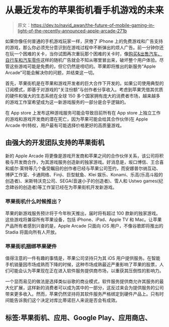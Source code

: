 # 从最近发布的苹果街机看手机游戏的未来

> 原文：<https://dev.to/navid_awan/the-future-of-mobile-gaming-in-light-of-the-recently-announced-apple-arcade-271b>

如果你像任何普通的手机游戏玩家一样，厌倦了 iPhone 上的免费游戏和广告支持的游戏，那么你必须充分意识到在游戏过程中不断弹出的烦人广告。前一分钟你还在玩一个困难的关卡，当你试图再次重玩那个困难的关卡时，像[购买&出售汽车、自行车和汽车零件](https://play.google.com/store/apps/details?id=com.pakwheels)这样的随机广告就会不知从哪里冒出来，破坏整个用户体验。尽管这些游戏可能是免费的，但它仍然是唠叨的。苹果即将推出的新服务“Apple Arcade”可能会解决你的问题，并结束这一切。

首先，苹果街机是在苹果和游戏开发者的巨大合作下开发的。如果公司使用典型的订阅模式，即基于对游戏的“关注份额”与创作者分享收入。考虑到苹果凭借其优质的硬件和强大的生态系统在全球 150 多个国家拥有庞大的消费者市场，越来越多的游戏工作室希望成为这一新游戏服务的一部分是合乎逻辑的。

在 App store 上发布这种游戏服务可能会导致目前所有在 App store 上独立工作的游戏和游戏开发商的潜在死亡，因为苹果可能会给其合作伙伴(在 Apple Arcade 中)特权，用户最有可能选择价格更好的高质量游戏。

## 由强大的开发团队支持的苹果街机

新的 Apple Arcade 将更像是游戏开发商和苹果之间的合作伙伴关系，该公司将积极与开发商合作，为其游戏服务创造新的独家游戏。好消息是，坂口博信、王合喜和威尔·莱特等几个备受瞩目的创作者已经与苹果公司签约，而安娜普尔纳互动、博萨工作室、卡通网络、Finji、巨型鱿鱼、Klei 娱乐、Konami、乐高(乐高斗殴的创造者)、米斯特沃克公司、SEGA(音速小子的创造者)、雪人和 Ustwo games(纪念碑谷的创造者)等工作室已经在为苹果街机开发新游戏。

### 苹果街机什么时候推出？

苹果的新游戏服务预计将于今年秋天推出，届时将有超过 100 款新的独家游戏。这些游戏将兼容所有苹果设备，包括 iPhone、iPad、Apple TV 和 Mac。让苹果产品所有者感到兴奋的是，Apple Arcade 只面向 iOS 用户，不像谷歌即将推出的 Stadia 将面向所有人开放。

### 苹果街机捆绑苹果硬件

值得注意的一件有趣的事情是，苹果公司坚持只为其 iOS 用户提供服务。在智能手机销量因市场成熟而下降的时候，这种市场成熟最近严重影响了苹果的股票，人们可能会认为苹果现在正在进入软件服务提供商市场，以重获其压倒性的影响力。

一个显而易见的做法是选择类似谷歌的商业模式，软件服务提供商允许其服务的最大化扩展，这样新的消费者可以成为其中的一部分，这反过来会为提供服务的公司带来更多收入。然而，苹果仍然坚持将其软件服务严格绑定到硬件产品上。只有时间能告诉我们这个决定对库比蒂诺巨人来说是否会有成效。

## 标签:苹果街机、应用、Google Play、应用商店、
